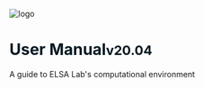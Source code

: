 ![logo](_image/logo.png)

# <font color=#061a24>User Manual<small>v20.04</small></font>

A guide to ELSA Lab's computational environment

